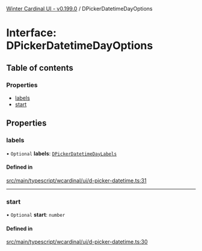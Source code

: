 [Winter Cardinal UI - v0.199.0](../index.md) / DPickerDatetimeDayOptions

# Interface: DPickerDatetimeDayOptions

## Table of contents

### Properties

- [labels](DPickerDatetimeDayOptions.md#labels)
- [start](DPickerDatetimeDayOptions.md#start)

## Properties

### labels

• `Optional` **labels**: [`DPickerDatetimeDayLabels`](../index.md#dpickerdatetimedaylabels)

#### Defined in

[src/main/typescript/wcardinal/ui/d-picker-datetime.ts:31](https://github.com/winter-cardinal/winter-cardinal-ui/blob/v0.199.0/src/main/typescript/wcardinal/ui/d-picker-datetime.ts#L31)

___

### start

• `Optional` **start**: `number`

#### Defined in

[src/main/typescript/wcardinal/ui/d-picker-datetime.ts:30](https://github.com/winter-cardinal/winter-cardinal-ui/blob/v0.199.0/src/main/typescript/wcardinal/ui/d-picker-datetime.ts#L30)
